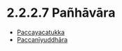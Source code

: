 # 2.2.2.7 Pañhāvāra

* [Paccayacatukka](2.2.2.7/Paccayacatukka.md)
* [Paccanīyuddhāra](2.2.2.7/Paccaniyuddhara.md)
